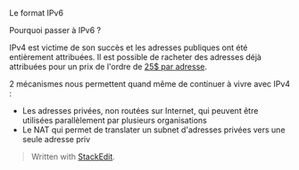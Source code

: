 
Le format IPv6

Pourquoi passer à IPv6 ?

IPv4 est victime de son succès et les adresses publiques ont été entièrement attribuées. Il est possible de racheter des adresses déjà attribuées pour un prix de l'ordre de [25$ par adresse](https://auctions.ipv4.global/).

2 mécanismes nous permettent quand même de continuer à vivre avec IPv4 :

 - Les adresses privées, non routées sur Internet,  qui peuvent être utilisées parallèlement  par plusieurs organisations 
 - Le NAT qui permet de translater un subnet d'adresses privées vers une seule adresse priv 


> Written with [StackEdit](https://stackedit.io/).
<!--stackedit_data:
eyJoaXN0b3J5IjpbNTI2MjgyMjMsMTAyNTM1NzQ4NCwxMzk1Nz
QzMTE3XX0=
-->